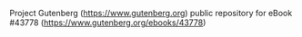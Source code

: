 Project Gutenberg (https://www.gutenberg.org) public repository for eBook #43778 (https://www.gutenberg.org/ebooks/43778)
